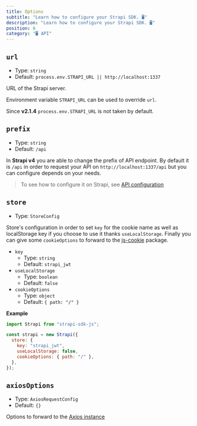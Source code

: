 ```yaml
---
title: Options
subtitle: "Learn how to configure your Strapi SDK. 🖥"
description: "Learn how to configure your Strapi SDK. 🖥"
position: 6
category: "🖥 API"
---
```


## `url`

- Type: `string`
- Default: `process.env.STRAPI_URL || http://localhost:1337`

URL of the Strapi server.

Environment variable `STRAPI_URL` can be used to override `url`.

<alert type="warning">

Since **v2.1.4** `process.env.STRAPI_URL` is not taken by default.

</alert>

## `prefix`

- Type: `string`
- Default: `/api`

In **Strapi v4** you are able to change the prefix of API endpoint. By default it is `/api` in order to request your API on `http://localhost:1337/api` but you can configure depends on your needs.

> To see how to configure it on Strapi, see [API configuration](https://docs.strapi.io/developer-docs/latest/setup-deployment-guides/configurations/optional/api.html#api-configuration)

## `store`

- Type: `StoreConfig`

Store's configuration in order to set `key` for the cookie name as well as localStorage key if you choose to use it thanks `useLocalStorage`. Finally you can give some `cookieOptions` to forward to the [js-cookie](https://github.com/jshttp/cookie#options-1) package.

- `key`
  - Type: `string`
  - Default: `strapi_jwt`
- `useLocalStorage`
  - Type: `boolean`
  - Default: `false`
- `cookieOptions`
  - Type: `object`
  - Default: `{ path: "/" }`

**Example**

```js
import Strapi from "strapi-sdk-js";

const strapi = new Strapi({
  store: {
    key: "strapi_jwt",
    useLocalStorage: false,
    cookieOptions: { path: "/" },
  },
});
```

## `axiosOptions`

- Type: `AxiosRequestConfig`
- Default: `{}`

Options to forward to the [Axios instance](https://github.com/axios/axios#request-config)
